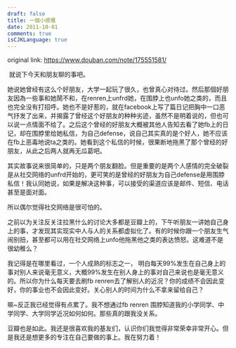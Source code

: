 ```yaml
---
draft: false
title: 一個小感慨
date: 2011-10-01
comments: true
isCJKLanguage: true
---
```


original link: https://www.douban.com/note/175551581/

 就说下今天和朋友聊的事吧。

她说她曾经有这么个好朋友，大学一起玩了很久，也曾真心对待过。然后那個好朋友因為一些事和她鬧不和，在renren上unfrd她，在围脖上也unfo她之类的，而且也完全没有打招呼。她也不是好惹的，就在facebook上写了篇日记把胸中一口恶气抒发了出来，并揭露了曾经这个好朋友的种种劣迹，虽然不是明着说的，但也可以说一点情面不给了。之后这个曾经的好朋友大概被其他人告知去看了她fb上的日记，却在围脖里给她私信，为自己defense，说自己其实真的是个好人，她不应该在fb上恶毒地说ta之类的。她看到这个私信的时候，很果断地拖黑了那个曾经的好朋友，从此之后两人就再无瓜葛吧。

其实故事说来很简单的，只是两个朋友翻脸。但是重要的是两个人感情的完全破裂是从社交网络的unfrd开始的，更可笑的是曾经的好朋友为自己defense是用围脖私信！我认同她说，如果是解决这种事，可以接受的渠道应该是邮件、短信、电话甚至是面对面。

所以偶尔觉得社交网络是很可怕的。

之前以为关注反关注拉黑什么的讨论大多都是豆瓣上的，下午听朋友一讲她自己身上的事，才发现其实现实中人与人的关系都虚拟化了。有的时候你跟一个朋友生气闹别扭，甚至都可以用在社交网络上unfo他拖黑他之类的表达愤怒。这难道不是很幼稚么？

我记得是在哪里看过，一个人成熟的标志之一， 明白每天99%发生在自己身上的事对别人来说毫无意义，大概99%发生在别人身上的事对自己来说也是毫无意义的。所以你为什么每天要去刷fb renren去了解别人的近况？你的成绩不会因此变好，你的事业也不会因此变好。关心别人的时间为什么不拿来留给自己？


嘛~反正我已经觉得有点累了。我不想通过fb renren 围脖知道我的小学同学、中学同学、大学同学近况如何如何。那些真的跟我没关系。

豆瓣也是如此。我还是很喜欢我的基友们，认识你们我觉得非常荣幸非常开心。但是我还是想更多的专注在自己要做的事上。我在努力着！
